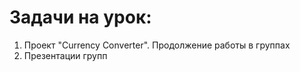 # Задачи на урок:
1. Проект "Currency Converter". Продолжение работы в группах
2. Презентации групп





